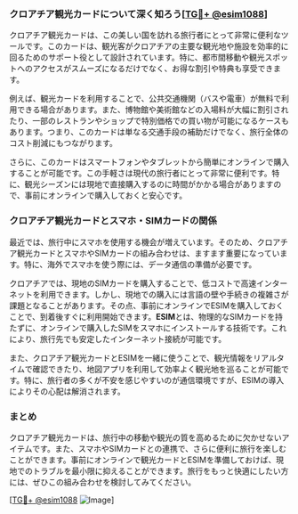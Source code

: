 ### クロアチア観光カードについて深く知ろう[[TG💪+ @esim1088](https://t.me/s/esim1088)]

クロアチア観光カードは、この美しい国を訪れる旅行者にとって非常に便利なツールです。このカードは、観光客がクロアチアの主要な観光地や施設を効率的に回るためのサポート役として設計されています。特に、都市間移動や観光スポットへのアクセスがスムーズになるだけでなく、お得な割引や特典も享受できます。

例えば、観光カードを利用することで、公共交通機関（バスや電車）が無料で利用できる場合があります。また、博物館や美術館などの入場料が大幅に割引されたり、一部のレストランやショップで特別価格での買い物が可能になるケースもあります。つまり、このカードは単なる交通手段の補助だけでなく、旅行全体のコスト削減にもつながります。

さらに、このカードはスマートフォンやタブレットから簡単にオンラインで購入することが可能です。この手軽さは現代の旅行者にとって非常に便利です。特に、観光シーズンには現地で直接購入するのに時間がかかる場合がありますので、事前にオンラインで購入しておくと安心です。

### クロアチア観光カードとスマホ・SIMカードの関係

最近では、旅行中にスマホを使用する機会が増えています。そのため、クロアチア観光カードとスマホやSIMカードの組み合わせは、ますます重要になっています。特に、海外でスマホを使う際には、データ通信の準備が必要です。

クロアチアでは、現地のSIMカードを購入することで、低コストで高速インターネットを利用できます。しかし、現地での購入には言語の壁や手続きの複雑さが課題となることがあります。その点、事前にオンラインでESIMを購入しておくことで、到着後すぐに利用開始できます。**ESIM**とは、物理的なSIMカードを持たずに、オンラインで購入したSIMをスマホにインストールする技術です。これにより、旅行先でも安定したインターネット接続が可能です。

また、クロアチア観光カードとESIMを一緒に使うことで、観光情報をリアルタイムで確認できたり、地図アプリを利用して効率よく観光地を巡ることが可能です。特に、旅行者の多くが不安を感じやすいのが通信環境ですが、ESIMの導入によりその心配は解消されます。

### まとめ

クロアチア観光カードは、旅行中の移動や観光の質を高めるために欠かせないアイテムです。また、スマホやSIMカードとの連携で、さらに便利に旅行を楽しむことができます。事前にオンラインで観光カードとESIMを準備しておけば、現地でのトラブルを最小限に抑えることができます。旅行をもっと快適にしたい方には、ぜひこの組み合わせを検討してみてください。

[[TG💪+ @esim1088](https://t.me/s/esim1088) ![Image](https://i.postimg.cc/Y0z9fWf4/image.png)]